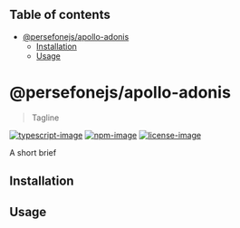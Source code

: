 <!-- START doctoc generated TOC please keep comment here to allow auto update -->
<!-- DON'T EDIT THIS SECTION, INSTEAD RE-RUN doctoc TO UPDATE -->
## Table of contents

- [@persefonejs/apollo-adonis](#persefonejsapollo-adonis)
  - [Installation](#installation)
  - [Usage](#usage)

<!-- END doctoc generated TOC please keep comment here to allow auto update -->

# @persefonejs/apollo-adonis
> Tagline

[![typescript-image]][typescript-url] [![npm-image]][npm-url] [![license-image]][license-url]

A short brief

## Installation

## Usage

[typescript-image]: https://img.shields.io/badge/Typescript-294E80.svg?style=for-the-badge&logo=typescript
[typescript-url]:  "typescript"

[npm-image]: https://img.shields.io/npm/v/@persefonejs/apollo-adonis.svg?style=for-the-badge&logo=npm
[npm-url]: https://npmjs.org/package/@persefonejs/apollo-adonis "npm"

[license-image]: https://img.shields.io/npm/l/@persefonejs/apollo-adonis?color=blueviolet&style=for-the-badge
[license-url]: LICENSE.md "license"
